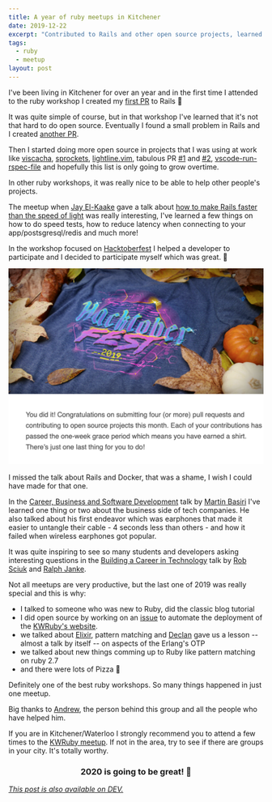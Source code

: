 ```yaml
---
title: A year of ruby meetups in Kitchener
date: 2019-12-22
excerpt: "Contributed to Rails and other open source projects, learned great things on talks, helped others with their projects and more!"
tags:
  - ruby
  - meetup
layout: post
---
```


I've been living in Kitchener for over an year and in the first time I attended to the ruby workshop I created my [first PR](https://github.com/rails/rails/pull/34233) to Rails 🎉

It was quite simple of course, but in that workshop I've learned that it's not that hard to do open source. Eventually I found a small problem in Rails and I created [another PR](https://github.com/rails/rails/pull/36470).

Then I started doing more open source in projects that I was using at work like [viscacha](https://github.com/mezis/viscacha/pull/3), [sprockets](https://github.com/rails/sprockets/pull/599), [lightline.vim](https://github.com/itchyny/lightline.vim/pull/398), tabulous PR [#1](https://github.com/webdevel/tabulous/pull/2) and [#2](https://github.com/webdevel/tabulous/pull/3), [vscode-run-rspec-file](https://github.com/thadeu/vscode-run-rspec-file/pull/8) and hopefully this list is only going to grow overtime.

In other ruby workshops, it was really nice to be able to help other people's projects.

The meetup when [Jay El-Kaake](https://github.com/jayelkaake) gave a talk about [how to make Rails faster than the speed of light](https://www.meetup.com/kw-ruby-on-rails/events/260999605/) was really interesting, I've learned a few things on how to do speed tests, how to reduce latency when connecting to your app/postsgresql/redis and much more!

In the workshop focused on [Hacktoberfest](https://www.meetup.com/kw-ruby-on-rails/events/265685895/) I helped a developer to participate and I decided to participate myself which was great. 🌟

<img src="/assets/images/posts/hacktoberfest-email.png" alt="The email I got saying that I've completed the Hacktoberfest challenge." />

I missed the talk about Rails and Docker, that was a shame, I wish I could have made for that one.

In the [Career, Business and Software Development](https://www.meetup.com/kw-ruby-on-rails/events/259429067/) talk by [Martin Basiri](https://twitter.com/martinbasiri) I've learned one thing or two about the business side of tech companies. He also talked about his first endeavor which was earphones that made it easier to untangle their cable - 4 seconds less than others - and how it failed when wireless earphones got popular.

It was quite inspiring to see so many students and developers asking interesting questions in the [Building a Career in Technology](https://www.meetup.com/kw-ruby-on-rails/events/266616653/) talk by [Rob Sciuk](https://www.linkedin.com/in/robsciuk/) and [Ralph Janke](https://www.linkedin.com/in/ralphjanke/).

Not all meetups are very productive, but the last one of 2019 was really special and this is why:
- I talked to someone who was new to Ruby, did the classic blog tutorial
- I did open source by working on an [issue](https://github.com/kwruby/kwruby.ca/issues/35) to automate the deployment of the [KWRuby's website](http://kwruby.ca/).
- we talked about [Elixir](https://elixir-lang.org/), pattern matching and [Declan](https://twitter.com/dwhelan/) gave us a lesson -- almost a talk by itself -- on aspects of the Erlang's OTP
- we talked about new things comming up to Ruby like pattern matching on ruby 2.7
- and there were lots of Pizza 🍕

Definitely one of the best ruby workshops. So many things happened in just one meetup.

Big thanks to [Andrew](https://github.com/acant), the person behind this group and all the people who have helped him.

If you are in Kitchener/Waterloo I strongly recommend you to attend a few times to the [KWRuby meetup](http://kwruby.ca/). If not in the area, try to see if there are groups in your city. It's totally worthy.

<center>
<h3>2020 is going to be great! 💎</h3>
</center>

*[This post is also available on DEV.](https://dev.to/lucasprag/a-year-of-ruby-meetups-in-kitchener-5g72)*